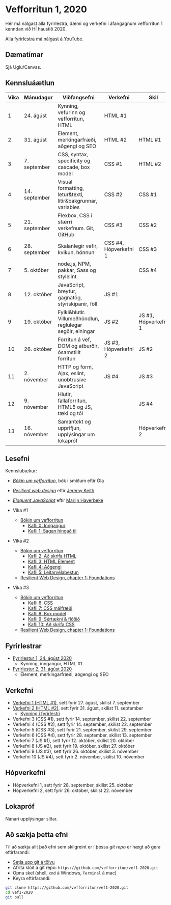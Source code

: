 # Vefforritun 1, 2020

Hér má nálgast alla fyrirlestra, dæmi og verkefni í áfangagnum vefforritun 1 kenndan við HÍ haustið 2020.

[Alla fyrirlestra má nálgast á YouTube](https://www.youtube.com/playlist?list=PLRj-ccg8iozyLtKdHEFlRz8mIYVSmOwy8).

## Dæmatímar

Sjá Uglu/Canvas.

## Kennsluáætlun

| Vika | Mánudagur     | Viðfangsefni                                                | Verkefni              | Skil                 |
|------|---------------|-------------------------------------------------------------|-----------------------|----------------------|
|  1   | 24. ágúst     | Kynning, vefurinn og vefforritun, HTML                      | HTML #1               |                      |
|  2   | 31. ágúst     | Element, merkingarfræði, aðgengi og SEO                     | HTML #2               | HTML #1              |
|  3   | 7. september  | CSS, syntax, specificity og cascade, box model              | CSS #1                | HTML #2              |
|  4   | 14. september | Visual formatting, letur&texti, litir&bakgrunnar, variables | CSS #2                | CSS #1               |
|  5   | 21. september | Flexbox, CSS í stærri verkefnum. Git, GitHub                | CSS #3                | CSS #2               |
|  6   | 28. september | Skalanlegir vefir, kvikun, hönnun                           | CSS #4, Hópverkefni 1 | CSS #3               |
|  7   | 5. október    | node.js, NPM, pakkar, Sass og stylelint                     |                       | CSS #4               |
|  8   | 12. október   | JavaScript, breytur, gagnatög, stýriskipanir, föll          | JS #1                 |                      |
|  9   | 19. október   | Fylki&hlutir. Villumeðhöndlun, reglulegar segðir, einingar  | JS #2                 | JS #1, Hópverkefni 1 |
|  10  | 26. október   | Forritun á vef, DOM og atburðir, ósamstillt forritun        | JS #3, Hópverkefni 2  | JS #2                |
|  11  | 2. nóvember   | HTTP og form, Ajax, eslint, unobtrusive JavaScript          | JS #4                 | JS #3                |
|  12  | 9. nóvember   | Hlutir, fallaforritun, HTML5 og JS, tæki og tól             |                       | JS #4                |
|  13  | 16. nóvember  | Samantekt og upprifjun, upplýsingar um lokapróf             |                       | Hópverkefni 2        |

## Lesefni

Kennslubækur:

* [_Bókin um vefforritun_](https://bok.vefforritun.is), bók í smíðum eftir Óla
* [_Resilient web design_](https://resilientwebdesign.com/) eftir [Jeremy Keith](https://adactio.com/)
* [_Eloquent JavaScript_](http://eloquentjavascript.net/) eftir [Marijn Haverbeke](https://marijnhaverbeke.nl/)

* Vika #1
  - [Bókin um vefforritun](https://bok.vefforritun.is/)
    + [Kafli 0: Inngangur](https://bok.vefforritun.is/00.inngangur.html)
    + [Kafli 1: Sagan hingað til](https://bok.vefforritun.is/01.saga.html)
* Vika #2
  - [Bókin um vefforritun](https://bok.vefforritun.is/)
    + [Kafli 2: Að skrifa HTML](https://bok.vefforritun.is/02.html.html)
    + [Kafli 3: HTML Element](https://bok.vefforritun.is/03.element.html)
    + [Kafli 4: Aðgengi](https://bok.vefforritun.is/04.adgengi.html)
    + [Kafli 5: Leitarvélabestun](https://bok.vefforritun.is/05.seo.html)
  - [Resilient Web Design, chapter 1: Foundations](https://resilientwebdesign.com/chapter1/)
* Vika #3
  - [Bókin um vefforritun](https://bok.vefforritun.is/)
    + [Kafli 6: CSS](https://bok.vefforritun.is/06.css.html)
    + [Kafli 7: CSS málfræði](https://bok.vefforritun.is/07.css-malfraedi.html)
    + [Kafli 8: Box model](https://bok.vefforritun.is/08.css-box-model.html)
    + [Kafli 9: Sértækni & flóðið](https://bok.vefforritun.is/09.css-specifity-cascade.html)
    + [Kafli 10: Að skrifa CSS](https://bok.vefforritun.is/10.css-best-practices.html)
  - [Resilient Web Design, chapter 1: Foundations](https://resilientwebdesign.com/chapter1/)

## Fyrirlestrar

* [Fyrirlestur 1, 24. ágúst 2020](fyrirlestrar/01/)
  - Kynning, inngangur, HTML #1
* [Fyrirlestur 2, 31. ágúst 2020](fyrirlestrar/02/)
  - Element, merkingarfræði, aðgengi og SEO

## Verkefni

* [Verkefni 1 (HTML #1)](https://github.com/vefforritun/vef1-2020-v1), sett fyrir 27. ágúst, skilist 7. september
* [Verkefni 2 (HTML #2)](https://github.com/vefforritun/vef1-2020-v2), sett fyrir 31. ágúst, skilist 11. september
  * [Kynning í fyrirlestri](https://youtu.be/xPaU1PgUsjk)
* Verkefni 3 (CSS #1), sett fyrir 14. september, skilist 22. september
* Verkefni 4 (CSS #2), sett fyrir 14. september, skilist 22. september
* Verkefni 5 (CSS #3), sett fyrir 21. september, skilist 29. september
* Verkefni 6 (CSS #4), sett fyrir 28. september, skilist 13. september
* Verkefni 7 (JS #1), sett fyrir 12. október, skilist 20. október
* Verkefni 8 (JS #2), sett fyrir 19. október, skilist 27. október
* Verkefni 9 (JS #3), sett fyrir 26. október, skilist 3. nóvember
* Verkefni 10 (JS #4), sett fyrir 2. nóvember, skilist 10. nóvember

## Hópverkefni

* Hópverkefni 1, sett fyrir 28. september, skilist 25. október
* Hópverkefni 2, sett fyrir 26. október, skilist 22. nóvember

## Lokapróf

Nánari upplýsingar síðar.

## Að sækja þetta efni

Til að sækja allt það efni sem skilgreint er í þessu _git repo_ er hægt að gera eftirfarandi:

* [Setja upp git á tölvu](https://help.github.com/articles/set-up-git/)
* Afrita slóð á git repo: `https://github.com/vefforritun/vef1-2020.git`
* Opna skel (shell, `cmd` á Windows, `Terminal` á mac)
* Keyra eftirfarandi:

```bash
git clone https://github.com/vefforritun/vef1-2020.git
cd vef1-2020
git pull
```
